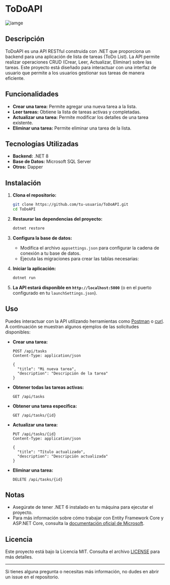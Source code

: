 # ToDoAPI

![iamge](https://github.com/user-attachments/assets/13b94e06-f8c7-4739-ac48-0be6db3acffc)

## Descripción

ToDoAPI es una API RESTful construida con .NET que proporciona un backend para una aplicación de lista de tareas (ToDo List). La API permite realizar operaciones CRUD (Crear, Leer, Actualizar, Eliminar) sobre las tareas. Este proyecto está diseñado para interactuar con una interfaz de usuario que permite a los usuarios gestionar sus tareas de manera eficiente.

## Funcionalidades

- **Crear una tarea:** Permite agregar una nueva tarea a la lista.
- **Leer tareas:** Obtiene la lista de tareas activas y completadas.
- **Actualizar una tarea:** Permite modificar los detalles de una tarea existente.
- **Eliminar una tarea:** Permite eliminar una tarea de la lista.

## Tecnologías Utilizadas

- **Backend:** .NET 8
- **Base de Datos:** Microsoft SQL Server
- **Otros:** Dapper

## Instalación

1. **Clona el repositorio:**

    ```bash
    git clone https://github.com/tu-usuario/ToDoAPI.git
    cd ToDoAPI
    ```

2. **Restaurar las dependencias del proyecto:**

    ```bash
    dotnet restore
    ```

3. **Configura la base de datos:**
   - Modifica el archivo `appsettings.json` para configurar la cadena de conexión a tu base de datos.
   - Ejecuta las migraciones para crear las tablas necesarias:


4. **Iniciar la aplicación:**

    ```bash
    dotnet run
    ```

5. **La API estará disponible en `http://localhost:5000`** (o en el puerto configurado en tu `launchSettings.json`).

## Uso

Puedes interactuar con la API utilizando herramientas como [Postman](https://www.postman.com/) o [curl](https://curl.se/). A continuación se muestran algunos ejemplos de las solicitudes disponibles:

- **Crear una tarea:**

    ```http
    POST /api/tasks
    Content-Type: application/json

    {
      "title": "Mi nueva tarea",
      "description": "Descripción de la tarea"
    }
    ```

- **Obtener todas las tareas activas:**

    ```http
    GET /api/tasks
    ```

- **Obtener una tarea específica:**

    ```http
    GET /api/tasks/{id}
    ```

- **Actualizar una tarea:**

    ```http
    PUT /api/tasks/{id}
    Content-Type: application/json

    {
      "title": "Título actualizado",
      "description": "Descripción actualizada"
    }
    ```

- **Eliminar una tarea:**

    ```http
    DELETE /api/tasks/{id}
    ```

## Notas

- Asegúrate de tener .NET 6 instalado en tu máquina para ejecutar el proyecto.
- Para más información sobre cómo trabajar con Entity Framework Core y ASP.NET Core, consulta la [documentación oficial de Microsoft](https://docs.microsoft.com/en-us/aspnet/core/).

## Licencia

Este proyecto está bajo la Licencia MIT. Consulta el archivo [LICENSE](LICENSE) para más detalles.

---

Si tienes alguna pregunta o necesitas más información, no dudes en abrir un issue en el repositorio.

